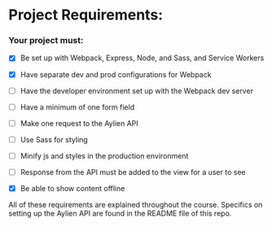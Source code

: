 # Project Requirements:

### Your project must:

- [x] Be set up with Webpack, Express, Node, and Sass, and Service Workers

- [x] Have separate dev and prod configurations for Webpack

- [ ] Have the developer environment set up with the Webpack dev server

- [ ] Have a minimum of one form field

- [ ] Make one request to the Aylien API

- [ ] Use Sass for styling

- [ ] Minify js and styles in the production environment

- [ ] Response from the API must be added to the view for a user to see 

- [x] Be able to show content offline

All of these requirements are explained throughout the course. Specifics on setting up the Aylien API are found in the README file of this repo.
